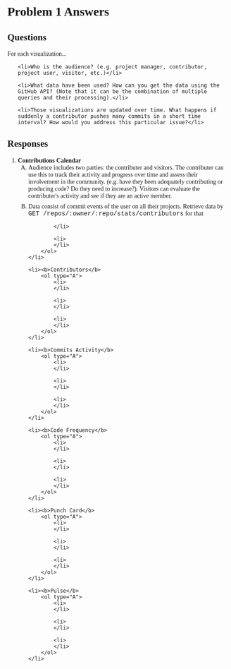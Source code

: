 <!DOCTYPE html>
<meta charset="utf-8">
<title>Homework 2 Problem 1</title>
<style>
	body{
		font-family: Georgia, serif;
	}
	li{
		margin-bottom: 6pt;
	}
	.code {
    	font-family: "Courier New", Courier, monospace;
   	 	display: inline;
  	}
</style>
<body>
<h1>Problem 1 Answers</h1>

<h2>Questions</h2>

<p>For each visualization...</p>
<ol type="A">

	<li>Who is the audience? (e.g. project manager, contributor, project user, visitor, etc.)</li>

	<li>What data have been used? How can you get the data using the GitHub API? (Note that it can be the combination of multiple queries and their processing).</li>

	<li>Those visualizations are updated over time. What happens if suddenly a contributor pushes many commits in a short time interval? How would you address this particular issue?</li>

</ol>
<h2>Responses</h2>

<ol type="1">
	<li><b>Contributions Calendar</b>
		<ol type="A">
			<li>
				Audience includes two parties: the contributer and visitors. The contributer can use this to track their activity and progress over time and assess their involvement in the community. (e.g. have they been adequately contributing or producing code? Do they need to increase?). Visitors can evaluate the contributer's activity and see if they are an active member.
			</li>
			<li>
				Data consist of commit events of the user on all their projects. Retrieve data by <p class="code">GET /repos/:owner/:repo/stats/contributors</p> for that

			</li>

			<li>
			</li>
		</ol>
	</li>

	<li><b>Contributors</b>
		<ol type="A">
			<li>
			</li>

			<li>
			</li>

			<li>
			</li>
		</ol>
	</li>

	<li><b>Commits Activity</b>
		<ol type="A">
			<li>
			</li>

			<li>
			</li>

			<li>
			</li>
		</ol>
	</li>

	<li><b>Code Frequency</b>
		<ol type="A">
			<li>
			</li>

			<li>
			</li>

			<li>
			</li>
		</ol>
	</li>

	<li><b>Punch Card</b>
		<ol type="A">
			<li>
			</li>

			<li>
			</li>

			<li>
			</li>
		</ol>
	</li>

	<li><b>Pulse</b>
		<ol type="A">
			<li>
			</li>

			<li>
			</li>

			<li>
			</li>
		</ol>
	</li>

</ol>
</body>




